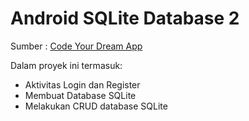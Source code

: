 # Android SQLite Database 2

Sumber : [Code Your Dream App](http://blogbasbas.blogspot.co.id/2017/10/belajar-android-dari-titik-nol.html)

Dalam proyek ini termasuk:
- Aktivitas Login dan Register
- Membuat Database SQLite
- Melakukan CRUD database SQLite
